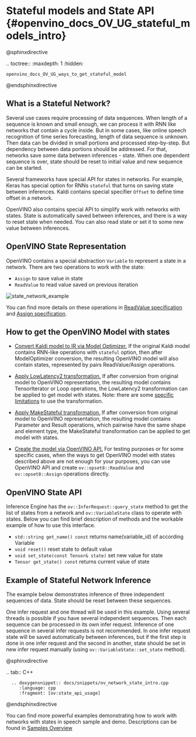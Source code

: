 Stateful models and State API {#openvino_docs_OV_UG_stateful_models_intro}
==============================

@sphinxdirective

.. toctree::
    :maxdepth: 1
    :hidden:

    openvino_docs_OV_UG_ways_to_get_stateful_model

@endsphinxdirective

## What is a Stateful Network?

 Several use cases require processing of data sequences. When length of a sequence is known and small enough, 
 we can process it with RNN like networks that contain a cycle inside. But in some cases, like online speech recognition of time series 
 forecasting, length of data sequence is unknown. Then data can be divided in small portions and processed step-by-step. But dependency 
 between data portions should be addressed. For that, networks save some data between inferences - state. When one dependent sequence is over,
 state should be reset to initial value and new sequence can be started.
 
 Several frameworks have special API for states in networks. For example, Keras has special option for RNNs `stateful` that turns on saving state 
 between inferences. Kaldi contains special specifier `Offset` to define time offset in a network. 
 
 OpenVINO also contains special API to simplify work with networks with states. State is automatically saved between inferences, 
 and there is a way to reset state when needed. You can also read state or set it to some new value between inferences.
 
## OpenVINO State Representation

 OpenVINO contains a special abstraction `Variable` to represent a state in a network. There are two operations to work with the state: 
* `Assign` to save value in state
* `ReadValue` to read value saved on previous iteration

![state_network_example](./img/state_network_example.png)

You can find more details on these operations in [ReadValue specification](../ops/infrastructure/ReadValue_3.md) and 
[Assign specification](../ops/infrastructure/Assign_3.md).

## How to get the OpenVINO Model with states

* [Convert Kaldi model to IR via Model Optimizer.](../MO_DG/prepare_model/convert_model/kaldi_specific)
   If the original Kaldi model contains RNN-like operations with `stateful` option, then after ModelOptimizer conversion,
   the resulting OpenVINO model will also contain states, represented by pairs ReadValue/Assign operations.

* [Apply LowLatency2 transformation.](./ways_to_get_stateful_model.md#)
   If after conversion from original model to OpenVINO representation, the resulting model contains TensorIterator or Loop operations,
   the LowLatency2 transformation can be applied to get model with states.
   Note: there are some [specific limitations]() to use the transformation.

* [Apply MakeStateful transformation.](./ways_to_get_stateful_model.md)
   If after conversion from original model to OpenVINO representation, the resulting model contains Parameter and Result operations,
   which pairwise have the same shape and element type, the MakeStateful transformation can be applied to get model with states.

* [Create the model via OpenVINO API.](./ways_to_get_stateful_model.md)
   For testing purposes or for some specific cases, when the ways to get OpenVINO model with states described above are not enough for your purposes,
   you can use OpenVINO API and create `ov::opset8::ReadValue` and `ov::opset8::Assign` operations directly.

## OpenVINO State API

 Inference Engine has the `ov::InferRequest::query_state` method  to get the list of states from a network and `ov::VariableState` class to operate with states. 
 Below you can find brief description of methods and the workable example of how to use this interface.
 
 * `std::string get_name() const`
   returns name(variable_id) of according Variable
 * `void reset()`
   reset state to default value
 * `void set_state(const Tensor& state)`
   set new value for state
 * `Tensor get_state() const`
   returns current value of state

## Example of Stateful Network Inference

The example below demonstrates inference of three independent sequences of data. State should be reset between these sequences.

One infer request and one thread will be used in this example. Using several threads is possible if you have several independent sequences. Then each sequence can be processed in its own infer request. Inference of one sequence in several infer requests is not recommended. In one infer request state will be saved automatically between inferences, but 
if the first step is done in one infer request and the second in another, state should be set in new infer request manually (using `ov::VariableState::set_state` method).

@sphinxdirective

.. tab:: C++

      .. doxygensnippet:: docs/snippets/ov_network_state_intro.cpp
         :language: cpp
         :fragment: [ov:state_api_usage]

@endsphinxdirective

You can find more powerful examples demonstrating how to work with networks with states in speech sample and demo. 
Descriptions can be found in [Samples Overview](./Samples_Overview.md)
